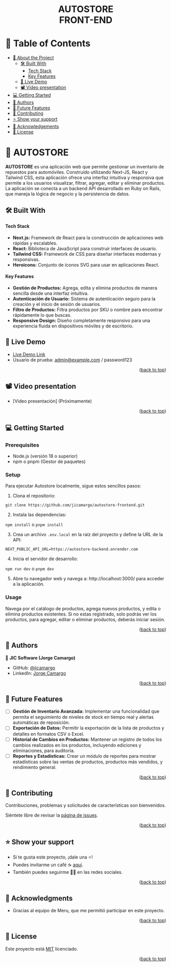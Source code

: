 <br>
<div align='center'>
	<h1>AUTOSTORE<br>FRONT-END</h1>
</div>
<a name="readme-top"></a>

# 📗 Table of Contents
- [📖 About the Project](#about-project)
  - [🛠 Built With](#built-with)
    - [Tech Stack](#tech-stack)
    - [Key Features](#key-features)
  - [🚀 Live Demo](#live-demo)
  - [📽️ Video presentation](#video-demo)
- [💻 Getting Started](#getting-started)
- [👥 Authors](#authors)
- [🔭 Future Features](#future-features)
- [🤝 Contributing](#contributing)
- [⭐️ Show your support](#support)
- [🙏 Acknowledgements](#acknowledgements)
- [📝 License](#license)


# 📖 AUTOSTORE <a name="about-project"></a>

**AUTOSTORE** es una aplicación web que permite gestionar un inventario de repuestos para automóviles. Construido utilizando Next-JS, React y Tailwind CSS, esta aplicación ofrece una interfaz intuitiva y responsiva que permite a los usuarios visualizar, filtrar, agregar, editar y eliminar productos. La aplicación se conecta a un backend API desarrollado en Ruby on Rails, que maneja la lógica de negocio y la persistencia de datos.

## 🛠 Built With <a name="built-with"></a>

#### Tech Stack <a name="tech-stack"></a>

- **Next.js:** Framework de React para la construcción de aplicaciones web rápidas y escalables.
- **React:** Biblioteca de JavaScript para construir interfaces de usuario.
- **Tailwind CSS:** Framework de CSS para diseñar interfaces modernas y responsivas.
- **Heroicons:** Conjunto de íconos SVG para usar en aplicaciones React.

#### Key Features <a name="key-features"></a>

- **Gestión de Productos:** Agrega, edita y elimina productos de manera sencilla desde una interfaz intuitiva.
- **Autenticación de Usuario:** Sistema de autenticación seguro para la creación y el inicio de sesión de usuarios.
- **Filtro de Productos:** Filtra productos por SKU o nombre para encontrar rápidamente lo que buscas.
- **Responsive Design:** Diseño completamente responsivo para una experiencia fluida en dispositivos móviles y de escritorio.

<!-- LIVE DEMO  -->

## 🚀 Live Demo <a name="live-demo"></a>

- [Live Demo Link](https://autostore1.vercel.app/)
- Usuario de prueba: admin@example.com / password123

<p align="right">(<a href="#readme-top">back to top</a>)</p>


<!-- VIDEO DEMO  -->

## 📽️ Video presentation <a name="video-demo"></a>

- [Video presentación] (Próximamente)

<p align="right">(<a href="#readme-top">back to top</a>)</p>


<!-- GETTING STARTED -->

## 💻 Getting Started <a name="getting-started"></a>

### Prerequisites

- Node.js (versión 18 o superior)
- npm o pnpm (Gestor de paquetes)

### Setup

Para ejecutar Autostore localmente, sigue estos sencillos pasos:

1. Clona el repositorio:

`git clone https://github.com/jicamargo/autostore-frontend.git`

2. Instala las dependencias:

`npm install` o `pnpm install`

3. Crea un archivo `.env.local` en la raíz del proyecto y define la URL de la API:

`NEXT_PUBLIC_API_URL=https://autostore-backend.onrender.com`

4. Inicia el servidor de desarrollo:

`npm run dev` o `pnpm dev`

5. Abre tu navegador web y navega a: http://localhost:3000/ para acceder a la aplicación.

### Usage

Navega por el catálogo de productos, agrega nuevos productos, y edita o elimina productos existentes.
Si no estas registrado, solo podrás ver los productos, para agregar, editar o eliminar productos, deberás iniciar sesión.


<p align="right">(<a href="#readme-top">back to top</a>)</p>

<!-- AUTHORS -->

## 👥 Authors <a name="authors"></a>

👤 **JIC Software (Jorge Camargo)**
- GitHub: [@jicamargo](https://github.com/jicamargo)
- LinkedIn: [Jorge Camargo](https://www.linkedin.com/in/jorgecamargog/?locale=en_US)

<p align="right">(<a href="#readme-top">back to top</a>)</p>

<!-- FUTURE FEATURES -->
## 🔭 Future Features <a name="future-features"></a>

- [ ] **Gestión de Inventario Avanzada:** Implementar una funcionalidad que permita el seguimiento de niveles de stock en tiempo real y alertas automáticas de reposición.
- [ ] **Exportación de Datos:** Permitir la exportación de la lista de productos y detalles en formatos CSV o Excel.
- [ ] **Historial de Cambios en Productos:** Mantener un registro de todos los cambios realizados en los productos, incluyendo ediciones y eliminaciones, para auditoría.
- [ ] **Reportes y Estadísticas:** Crear un módulo de reportes para mostrar estadísticas sobre las ventas de productos, productos más vendidos, y rendimiento general.

<p align="right">(<a href="#readme-top">back to top</a>)</p>

<!-- CONTRIBUTING -->

## 🤝 Contributing <a name="contributing"></a>

Contribuciones, problemas y solicitudes de características son bienvenidos.

Siéntete libre de revisar la [página de issues](https://github.com/jicamargo/autostore-frontend/issues).

<p align="right">(<a href="#readme-top">back to top</a>)</p>

<!-- SUPPORT -->

## ⭐️ Show your support <a name="support"></a>

- Si te gusta este proyecto, ¡dale una ⭐️!
- Puedes invitarme un café ☕ [aquí](https://bmc.link/jicamargo).
- También puedes seguirme 👍🏽 en las redes sociales.

<p align="right">(<a href="#readme-top">back to top</a>)</p>

<!-- ACKNOWLEDGEMENTS -->

## 🙏 Acknowledgments <a name="acknowledgements"></a>

- Gracias al equipo de Meru, que me permitió participar en este proyecto.

<p align="right">(<a href="#readme-top">back to top</a>)</p>

<!-- LICENSE -->

## 📝 License <a name="license"></a>

Este proyecto está [MIT](./LICENSE) licenciado.

<p align="right">(<a href="#readme-top">back to top</a>)</p>

